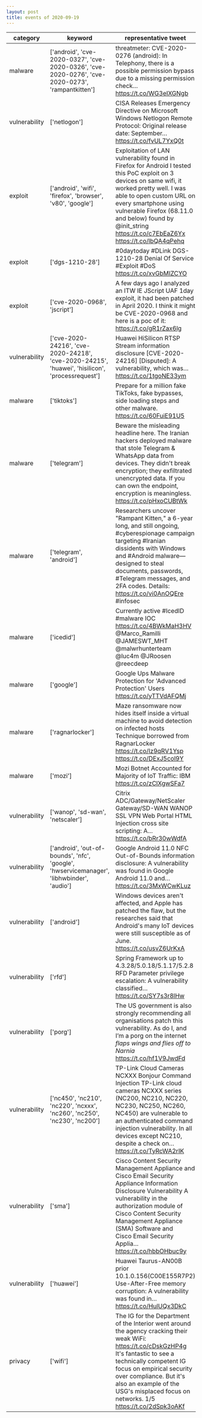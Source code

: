 ```yaml
---
layout: post
title: events of 2020-09-19
---
```


|category|keyword|representative tweet|mentioned|
|-|-|-|-|
|malware|['android', 'cve-2020-0327', 'cve-2020-0326', 'cve-2020-0276', 'cve-2020-0273', 'rampantkitten']|threatmeter: CVE-2020-0276 (android): In Telephony, there is a possible permission bypass due to a missing permission check… https://t.co/WG3eIXGNgb|6|
|vulnerability|['netlogon']|CISA Releases Emergency Directive on Microsoft Windows Netlogon Remote Protocol: Original release date: September… https://t.co/fvUL7YxQ0t|5|
|exploit|['android', 'wifi', 'firefox', 'browser', 'v80', 'google']|Exploitation of LAN vulnerability found in Firefox for Android  I tested this PoC exploit on 3 devices on same wifi, it worked pretty well. I was able to open custom URL on every smartphone using vulnerable Firefox (68.11.0 and below) found by @init_string https://t.co/c7EbEaZ6Yx https://t.co/lbQA4qPehq|23|
|exploit|['dgs-1210-28']|#0daytoday #DLink DGS-1210-28 Denial Of Service #Exploit #DoS https://t.co/xvGbMIZCYO|4|
|exploit|['cve-2020-0968', 'jscript']|A few days ago I analyzed an ITW IE JScript UAF 1day exploit, it had been patched in April 2020. I think it might be CVE-2020-0968 and here is a poc of it: https://t.co/gR1rZax6lg|2|
|vulnerability|['cve-2020-24216', 'cve-2020-24218', 'cve-2020-24215', 'huawei', 'hisilicon', 'processrequest']|Huawei HiSilicon RTSP Stream information disclosure [CVE-2020-24216] [Disputed]: A vulnerability, which was… https://t.co/1tgoNE33ym|7|
|malware|['tiktoks']|Prepare for a million fake TikToks, fake bypasses, side loading steps and other malware. https://t.co/60FuiE91U5|2|
|malware|['telegram']|Beware the misleading headline here. The Iranian hackers deployed malware that stole Telegram &amp; WhatsApp data from devices. They didn't break encryption; they exfiltrated unencrypted data. If you can own the endpoint, encryption is meaningless. https://t.co/pHxoCUBtWk|3|
|malware|['telegram', 'android']|Researchers uncover "Rampant Kitten," a 6-year long, and still ongoing, #cyberespionage campaign targeting #Iranian dissidents with Windows and #Android malware—designed to steal documents, passwords, #Telegram messages, and 2FA codes.  Details: https://t.co/vi0AnOQEre  #infosec|1|
|malware|['icedid']|Currently active #IcedID #malware IOC  https://t.co/4BWkMaH3HV  @Marco_Ramilli @JAMESWT_MHT @malwrhunterteam @luc4m @JRoosen @reecdeep|2|
|malware|['google']|Google Ups Malware Protection for 'Advanced Protection' Users https://t.co/yTTVdAFQMj|2|
|malware|['ragnarlocker']|Maze ransomware now hides itself inside a virtual machine to avoid detection on infected hosts  Technique borrowed from RagnarLocker  https://t.co/Iz9qRV1Ysp https://t.co/DExJ5col9Y|2|
|malware|['mozi']|Mozi Botnet Accounted for Majority of IoT Traffic: IBM https://t.co/zClXgwSFa7|2|
|vulnerability|['wanop', 'sd-wan', 'netscaler']|Citrix ADC/Gateway/NetScaler Gateway/SD-WAN WANOP SSL VPN Web Portal HTML Injection cross site scripting: A… https://t.co/bRr30wWdfA|3|
|vulnerability|['android', 'out-of-bounds', 'nfc', 'google', 'hwservicemanager', 'libhwbinder', 'audio']|Google Android 11.0 NFC Out-of-Bounds information disclosure: A vulnerability was found in Google Android 11.0 and… https://t.co/3MxWCwKLuz|30|
|vulnerability|['android']|Windows devices aren't affected, and Apple has patched the flaw, but the researches said that Android's many IoT devices were still susceptible as of June. https://t.co/usvZ6UrKxA|1|
|vulnerability|['rfd']|Spring Framework up to 4.3.28/5.0.18/5.1.17/5.2.8 RFD Parameter privilege escalation: A vulnerability classified… https://t.co/SY7s3r8lHw|1|
|vulnerability|['porg']|The US government is also strongly recommending all organisations patch this vulnerability.   As do I, and I’m a porg on the internet *flaps wings and flies off to Narnia* https://t.co/hf1V9JwdFd|2|
|vulnerability|['nc450', 'nc210', 'nc220', 'ncxxx', 'nc260', 'nc250', 'nc230', 'nc200']|TP-Link Cloud Cameras NCXXX Bonjour Command Injection TP-Link cloud cameras NCXXX series (NC200, NC210, NC220, NC230, NC250, NC260, NC450) are vulnerable to an authenticated command injection vulnerability. In all devices except NC210, despite a check on… https://t.co/TyRcWA2rIK|2|
|vulnerability|['sma']|Cisco Content Security Management Appliance and Cisco Email Security Appliance Information Disclosure Vulnerability  A vulnerability in the authorization module of Cisco Content Security Management Appliance (SMA) Software and Cisco Email Security Applia… https://t.co/hbbOHbuc9y|2|
|vulnerability|['huawei']|Huawei Taurus-AN00B prior 10.1.0.156(C00E155R7P2) Use-After-Free memory corruption: A vulnerability was found in… https://t.co/HulUQx3DkC|1|
|privacy|['wifi']|The IG for the Department of the Interior went around the agency cracking their weak WiFi: https://t.co/cDskGzHP4g  It's fantastic to see a technically competent IG focus on empirical security over compliance. But it's also an example of the USG's misplaced focus on networks. 1/5 https://t.co/2dSpk3oAKf|1|
